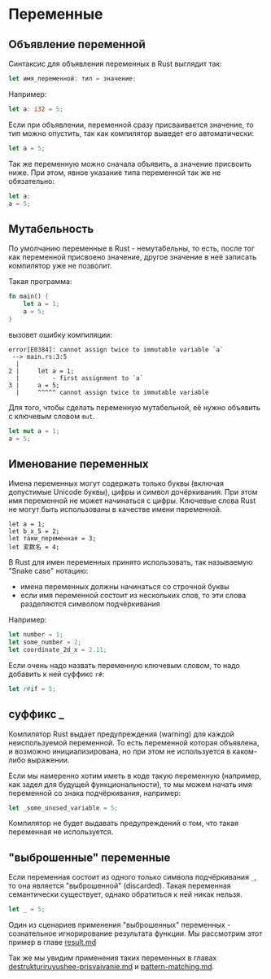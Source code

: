 # Переменные

## Объявление переменной

Синтаксис для объявления переменных в Rust выглядит так:

```rust
let имя_переменной: тип = значение;
```

Например:

```rust
let a: i32 = 5;
```

Если при объявлении, переменной сразу присваивается значение, то тип можно опустить, так как компилятор выведет его автоматически:

```rust
let a = 5;
```

Так же переменную можно сначала объявить, а значение присвоить ниже. При этом, явное указание типа переменной так же не обязательно:

```rust
let a;
a = 5;
```

## Мутабельность

По умолчанию переменные в Rust - немутабельны, то есть, после тог как переменной присвоено значение, другое значение в неё записать компилятор уже не позволит.

Такая программа:

```rust
fn main() {
    let a = 1;
    a = 5;
}
```

вызовет ошибку компиляции:

```
error[E0384]: cannot assign twice to immutable variable `a`
 --> main.rs:3:5
  |
2 |     let a = 1;
  |         - first assignment to `a`
3 |     a = 5;
  |     ^^^^^ cannot assign twice to immutable variable
```

Для того, чтобы сделать переменную мутабельной, её нужно объявить с ключевым словом `mut`.

```rust
let mut a = 1;
a = 5;
```

## Именование переменных

Имена переменных могут содержать только буквы (включая допустимые Unicode буквы), цифры и символ дочёркивания. При этом имя переменной не может начинаться с цифры. Ключевые слова Rust не могут быть использованы в качестве имени переменной.

```
let a = 1;
let b_x_5 = 2;
let таки_переменная = 3;
let 変数名 = 4;
```

В Rust для имен переменных принято использовать, так называемую "Snake case" нотацию:

* имена переменных должны начинаться со строчной буквы
* если имя переменной состоит из нескольких слов, то эти слова разделяются символом подчёркивания

Например:

```rust
let number = 1;
let some_number = 2;
let coordinate_2d_x = 2.11;
```

Если очень надо назвать переменную ключевым словом, то надо добавить к ней суффикс `r#`:

```rust
let r#if = 5;
```

## суффикс \_

Компилятор Rust выдает предупреждения (warning) для каждой неиспользуемой переменной. То есть переменной которая объявлена, и возможно инициализирована, но при этом не используется в каком-либо выражении.

Если мы намеренно хотим иметь в коде такую переменную (например, как задел для будущей функциональности), то мы можем начать имя переменной со знака подчёркивания, например:

```rust
let _some_unused_variable = 5;
```

Компилятор не будет выдавать предупреждений о том, что такая переменная не используется.

## "выброшенные" переменные

Если переменная состоит из одного только символа подчёркивания `_`, то она является "выброшенной" (discarded). Такая переменная семантически существует, однако обратиться к ней никак нельзя.

```rust
let _ = 5;
```

Один из сценариев применения "выброшенных" переменных - сознательное игнорирование результата функции. Мы рассмотрим этот пример в главе [result.md](result.md "mention")

Так же мы увидим применения таких переменных в главах [destrukturiruyushee-prisvaivanie.md](destrukturiruyushee-prisvaivanie.md "mention") и [pattern-matching.md](pattern-matching.md "mention").
